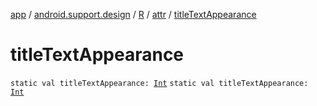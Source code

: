 [app](../../../index.md) / [android.support.design](../../index.md) / [R](../index.md) / [attr](index.md) / [titleTextAppearance](./title-text-appearance.md)

# titleTextAppearance

`static val titleTextAppearance: `[`Int`](https://kotlinlang.org/api/latest/jvm/stdlib/kotlin/-int/index.html)
`static val titleTextAppearance: `[`Int`](https://kotlinlang.org/api/latest/jvm/stdlib/kotlin/-int/index.html)